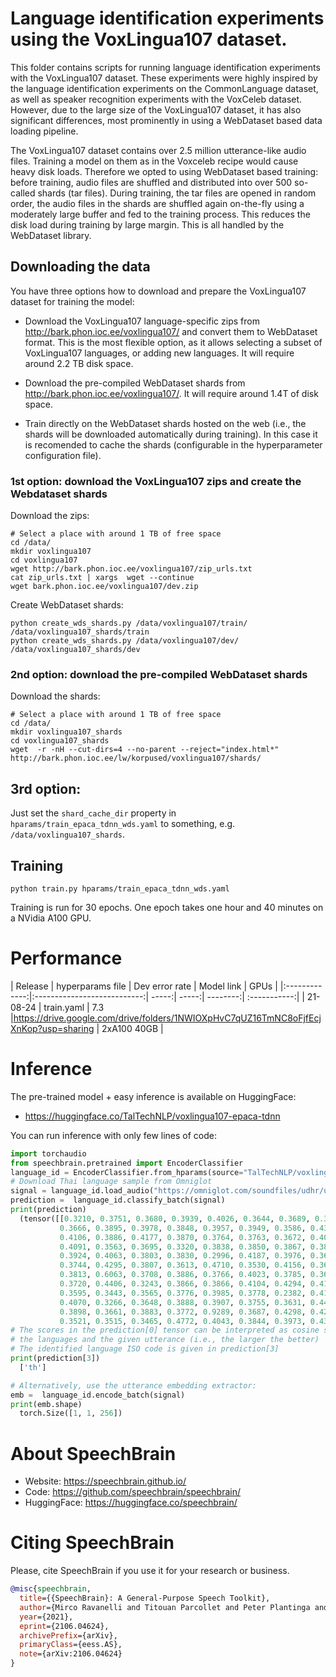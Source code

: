 # Language identification experiments using the VoxLingua107 dataset.

This folder contains scripts for running language identification experiments with the VoxLingua107 dataset. 
These experiments were highly inspired by the language identification experiments on the CommonLanguage dataset,
as well as speaker recognition experiments with the VoxCeleb dataset. However, due to the large size of
the VoxLingua107 dataset, it has also significant differences, most prominently in using a WebDataset
based data loading pipeline.

The VoxLingua107 dataset contains over 2.5 million utterance-like audio files. Training a model on them
as in the Voxceleb recipe would cause heavy disk loads. Therefore we opted to using WebDataset based training:
before training, audio files are shuffled and distributed into over 500 so-called shards (tar files). During training,
the tar files are opened in random order, the audio files in the shards are shuffled again on-the-fly using a moderately large buffer
and fed to the training process. This reduces the disk load during training by large margin. This is all 
handled by the WebDataset library.

## Downloading the data

You have three options how to download and prepare the VoxLingua107 dataset for training the model:

  - Download the VoxLingua107 language-specific zips from http://bark.phon.ioc.ee/voxlingua107/ and convert them
    to WebDataset format. This is the most flexible option, as it allows selecting a subset of VoxLingua107 languages,
    or adding new languages. It will require around 2.2 TB disk space.
        
  - Download the pre-compiled WebDataset shards from http://bark.phon.ioc.ee/voxlingua107/. It will require around 1.4T of disk space.
  
  - Train directly on the WebDataset shards hosted on the web (i.e., the shards will be downloaded automatically during training). In this
    case it is recomended to cache the shards (configurable in the hyperparameter configuration file).
    
### 1st option: download the VoxLingua107 zips and create the Webdataset shards

Download the zips:
  
```
# Select a place with around 1 TB of free space
cd /data/
mkdir voxlingua107
cd voxlingua107
wget http://bark.phon.ioc.ee/voxlingua107/zip_urls.txt
cat zip_urls.txt | xargs  wget --continue
wget bark.phon.ioc.ee/voxlingua107/dev.zip

```

Create WebDataset shards:

```
python create_wds_shards.py /data/voxlingua107/train/ /data/voxlingua107_shards/train
python create_wds_shards.py /data/voxlingua107/dev/ /data/voxlingua107_shards/dev
```

### 2nd option: download the pre-compiled WebDataset shards

Download the shards:

```
# Select a place with around 1 TB of free space
cd /data/
mkdir voxlingua107_shards
cd voxlingua107_shards
wget  -r -nH --cut-dirs=4 --no-parent --reject="index.html*" http://bark.phon.ioc.ee/lw/korpused/voxlingua107/shards/
```

## 3rd option:

Just set the `shard_cache_dir` property in `hparams/train_epaca_tdnn_wds.yaml` to something, e.g. `/data/voxlingua107_shards`.


## Training

```
python train.py hparams/train_epaca_tdnn_wds.yaml
```

Training is run for 30 epochs. One epoch takes one hour and 40 minutes on a NVidia A100 GPU.


# Performance
| Release | hyperparams file | Dev error rate | Model link | GPUs |
|:-------------:|:---------------------------:| -----:| -----:| --------:| :-----------:|
| 21-08-24 | train.yaml | 7.3 |https://drive.google.com/drive/folders/1NWIOXpHvC7qUZ16TmNC8oFjfEcjXnKop?usp=sharing | 2xA100 40GB |



# Inference
The pre-trained model + easy inference is available on HuggingFace:
- https://huggingface.co/TalTechNLP/voxlingua107-epaca-tdnn

You can run inference with only few lines of code:

```python
import torchaudio
from speechbrain.pretrained import EncoderClassifier
language_id = EncoderClassifier.from_hparams(source="TalTechNLP/voxlingua107-epaca-tdnn", savedir="tmp")
# Download Thai language sample from Omniglot
signal = language_id.load_audio("https://omniglot.com/soundfiles/udhr/udhr_th.mp3")
prediction =  language_id.classify_batch(signal)
print(prediction)
  (tensor([[0.3210, 0.3751, 0.3680, 0.3939, 0.4026, 0.3644, 0.3689, 0.3597, 0.3508,
           0.3666, 0.3895, 0.3978, 0.3848, 0.3957, 0.3949, 0.3586, 0.4360, 0.3997,
           0.4106, 0.3886, 0.4177, 0.3870, 0.3764, 0.3763, 0.3672, 0.4000, 0.4256,
           0.4091, 0.3563, 0.3695, 0.3320, 0.3838, 0.3850, 0.3867, 0.3878, 0.3944,
           0.3924, 0.4063, 0.3803, 0.3830, 0.2996, 0.4187, 0.3976, 0.3651, 0.3950,
           0.3744, 0.4295, 0.3807, 0.3613, 0.4710, 0.3530, 0.4156, 0.3651, 0.3777,
           0.3813, 0.6063, 0.3708, 0.3886, 0.3766, 0.4023, 0.3785, 0.3612, 0.4193,
           0.3720, 0.4406, 0.3243, 0.3866, 0.3866, 0.4104, 0.4294, 0.4175, 0.3364,
           0.3595, 0.3443, 0.3565, 0.3776, 0.3985, 0.3778, 0.2382, 0.4115, 0.4017,
           0.4070, 0.3266, 0.3648, 0.3888, 0.3907, 0.3755, 0.3631, 0.4460, 0.3464,
           0.3898, 0.3661, 0.3883, 0.3772, 0.9289, 0.3687, 0.4298, 0.4211, 0.3838,
           0.3521, 0.3515, 0.3465, 0.4772, 0.4043, 0.3844, 0.3973, 0.4343]]), tensor([0.9289]), tensor([94]), ['th'])
# The scores in the prediction[0] tensor can be interpreted as cosine scores between
# the languages and the given utterance (i.e., the larger the better)
# The identified language ISO code is given in prediction[3]
print(prediction[3])
  ['th']

# Alternatively, use the utterance embedding extractor:
emb =  language_id.encode_batch(signal)
print(emb.shape)
  torch.Size([1, 1, 256])
```


# **About SpeechBrain**
- Website: https://speechbrain.github.io/
- Code: https://github.com/speechbrain/speechbrain/
- HuggingFace: https://huggingface.co/speechbrain/


# **Citing SpeechBrain**
Please, cite SpeechBrain if you use it for your research or business.

```bibtex
@misc{speechbrain,
  title={{SpeechBrain}: A General-Purpose Speech Toolkit},
  author={Mirco Ravanelli and Titouan Parcollet and Peter Plantinga and Aku Rouhe and Samuele Cornell and Loren Lugosch and Cem Subakan and Nauman Dawalatabad and Abdelwahab Heba and Jianyuan Zhong and Ju-Chieh Chou and Sung-Lin Yeh and Szu-Wei Fu and Chien-Feng Liao and Elena Rastorgueva and François Grondin and William Aris and Hwidong Na and Yan Gao and Renato De Mori and Yoshua Bengio},
  year={2021},
  eprint={2106.04624},
  archivePrefix={arXiv},
  primaryClass={eess.AS},
  note={arXiv:2106.04624}
}
```

